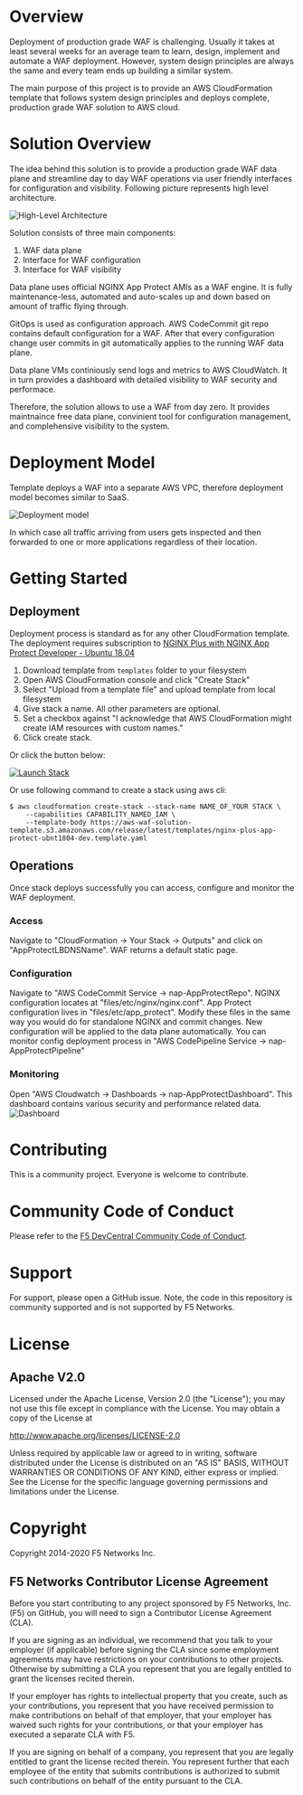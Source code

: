 # Overview

Deployment of production grade WAF is challenging. Usually it takes at least several weeks for an average team to learn, design, implement and automate a WAF deployment. However, system design principles are always the same and every team ends up building a similar system.

The main purpose of this project is to provide an AWS CloudFormation template that follows system design principles and deploys complete, production grade WAF solution to AWS cloud. 

# Solution Overview

The idea behind this solution is to provide a production grade WAF data plane and streamline day to day WAF operations via user friendly interfaces for configuration and visibility. Following picture represents high level architecture.

![High-Level Architecture](images/high-level-architecture.png)

Solution consists of three main components:
1. WAF data plane
2. Interface for WAF configuration 
3. Interface for WAF visibility

Data plane uses official NGINX App Protect AMIs as a WAF engine. It is fully maintenance-less, automated and auto-scales up and down based on amount of traffic flying through.

GitOps is used as configuration approach. AWS CodeCommit git repo contains default configuration for a WAF. After that every configuration change user commits in git automatically applies to the running WAF data plane.

Data plane VMs continiously send logs and metrics to AWS CloudWatch. It in turn provides a dashboard with detailed visibility to WAF security and performace.

Therefore, the solution allows to use a WAF from day zero. It provides maintnaince free data plane, convinient tool for configuration management, and complehensive visibility to the system.

# Deployment Model

Template deploys a WAF into a separate AWS VPC, therefore deployment model becomes similar to SaaS.

![Deployment model](images/deployment-model.png)

In which case all traffic arriving from users gets inspected and then forwarded to one or more applications regardless of their location.

# Getting Started

## Deployment

Deployment process is standard as for any other CloudFormation template. The deployment requires subscription to [NGINX Plus with NGINX App Protect Developer - Ubuntu 18.04](https://aws.amazon.com/marketplace/pp/prodview-xogyq23b3mfge)

1. Download template from `templates` folder to your filesystem
2. Open AWS CloudFormation console and click "Create Stack"
3. Select "Upload from a template file" and upload template from local filesystem
4. Give stack a name. All other parameters are optional.
5. Set a checkbox against "I acknowledge that AWS CloudFormation might create IAM resources with custom names."
6. Click create stack.

Or click the button below:

[![Launch Stack](https://s3.amazonaws.com/cloudformation-examples/cloudformation-launch-stack.png)](https://console.aws.amazon.com/cloudformation/home?#/stacks/new?stackName=NAP&templateURL=https://aws-waf-solution-template.s3.amazonaws.com/release/latest/templates/nginx-plus-app-protect-ubnt1804-dev.template.yaml)

Or use following command to create a stack using aws cli:
```
$ aws cloudformation create-stack --stack-name NAME_OF_YOUR STACK \
    --capabilities CAPABILITY_NAMED_IAM \
    --template-body https://aws-waf-solution-template.s3.amazonaws.com/release/latest/templates/nginx-plus-app-protect-ubnt1804-dev.template.yaml
```

## Operations

Once stack deploys successfully you can access, configure and monitor the WAF deployment.

### Access

Navigate to "CloudFormation -> Your Stack -> Outputs" and click on "AppProtectLBDNSName". WAF returns a default static page.

### Configuration

Navigate to "AWS CodeCommit Service -> nap-AppProtectRepo". NGINX configuration locates at "files/etc/nginx/nginx.conf". App Protect configuration lives in "files/etc/app_protect". Modify these files in the same way you would do for standalone NGINX and commit changes. New configuration will be applied to the data plane automatically. You can monitor config deployment process in "AWS CodePipeline Service -> nap-AppProtectPipeline"

### Monitoring

Open "AWS Cloudwatch -> Dashboards -> nap-AppProtectDashboard". This dashboard contains various security and performance related data.
![Dashboard](images/dashboard.png)

# Contributing

This is a community project. Everyone is welcome to contribute.

# Community Code of Conduct

Please refer to the [F5 DevCentral Community Code of Conduct](code_of_conduct.md).

# Support

For support, please open a GitHub issue.  Note, the code in this repository is community supported and is not supported by F5 Networks.

# License

## Apache V2.0

Licensed under the Apache License, Version 2.0 (the "License"); you may not use
this file except in compliance with the License. You may obtain a copy of the
License at

http://www.apache.org/licenses/LICENSE-2.0

Unless required by applicable law or agreed to in writing, software
distributed under the License is distributed on an "AS IS" BASIS,
WITHOUT WARRANTIES OR CONDITIONS OF ANY KIND, either express or implied.
See the License for the specific language governing permissions and limitations
under the License.

# Copyright

Copyright 2014-2020 F5 Networks Inc.

## F5 Networks Contributor License Agreement

Before you start contributing to any project sponsored by F5 Networks, Inc. (F5) on GitHub, you will need to sign a Contributor License Agreement (CLA).

If you are signing as an individual, we recommend that you talk to your employer (if applicable) before signing the CLA since some employment agreements may have restrictions on your contributions to other projects.
Otherwise by submitting a CLA you represent that you are legally entitled to grant the licenses recited therein.

If your employer has rights to intellectual property that you create, such as your contributions, you represent that you have received permission to make contributions on behalf of that employer, that your employer has waived such rights for your contributions, or that your employer has executed a separate CLA with F5.

If you are signing on behalf of a company, you represent that you are legally entitled to grant the license recited therein.
You represent further that each employee of the entity that submits contributions is authorized to submit such contributions on behalf of the entity pursuant to the CLA.